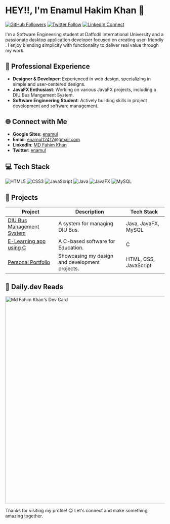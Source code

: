 # HEY!!, I'm Enamul Hakim Khan 👋

[![GitHub Followers](https://img.shields.io/github/followers/your-username?style=social)](https://github.com/FaHiM-kHaN-96)
[![Twitter Follow](https://img.shields.io/twitter/follow/your-twitter-handle?style=social)](https://twitter.com/your-twitter-handle)
[![LinkedIn Connect](https://img.shields.io/badge/LinkedIn-Connect-blue?style=social&logo=linkedin)](https://linkedin.com/in/md-fahim-khan-1a433b25a)

I'm a Software Engineering student at Daffodil International University and a passionate dasktop application developer focused on creating user-friendly . I enjoy blending simplicity with functionality to deliver real value through my work.

## 💼 Professional Experience

- **Designer & Developer**: Experienced in web design, specializing in simple and user-centered designs.
- **JavaFX Enthusiast**: Working on various JavaFX projects, including a DIU Bus Mangement System.
- **Software Engineering Student**: Actively building skills in project development and software management.

## 🌐 Connect with Me

- **Google Sites**: [enamul](https://sites.google.com/diu.edu.bd/enamulhakimkhan/home)
- **Email**: [enamul12412@gmail.com](mailto:enamul12412@gmail.com)
- **LinkedIn**: [MD Fahim Khan](https://linkedin.com/in/md-fahim-khan-1a433b25a)
- **Twitter**: [enamul](https://twitter.com/your-twitter-handle)

## 💻 Tech Stack

![HTML5](https://img.shields.io/badge/-HTML5-E34F26?style=flat-square&logo=html5&logoColor=white)
![CSS3](https://img.shields.io/badge/-CSS3-1572B6?style=flat-square&logo=css3&logoColor=white)
![JavaScript](https://img.shields.io/badge/-JavaScript-F7DF1E?style=flat-square&logo=javascript&logoColor=black)
![Java](https://img.shields.io/badge/-Java-007396?style=flat-square&logo=java&logoColor=white)
![JavaFX](https://img.shields.io/badge/-JavaFX-007396?style=flat-square&logo=java&logoColor=white)
![MySQL](https://img.shields.io/badge/-MySQL-4479A1?style=flat-square&logo=mysql&logoColor=white)

## 🚀 Projects

| Project | Description | Tech Stack |
| ------- | ----------- | ---------- |
| [DIU Bus Management System](https://github.com/FaHiM-kHaN-96/Diu-Bus-Mangement-System) | A system for managing DIU Bus. | Java, JavaFX, MySQL |
| [E-Learning app using C](https://github.com/FaHiM-kHaN-96/E-Learning) | A C-based software for Education. | C |
| [Personal Portfolio](https://sites.google.com/diu.edu.bd/enamulhakimkhan/home) | Showcasing my design and development projects. | HTML, CSS, JavaScript |

## 🌟 Daily.dev Reads

<!-- daily.dev widget -->
<a href="https://app.daily.dev/md_fahim_69"><img src="https://api.daily.dev/devcards/v2/mjXLToCgjP5UGr1ScC0bd.png?r=afe&type=wide" width="652" alt="Md Fahim Khan's Dev Card"/></a>



Thanks for visiting my profile! 😊 Let's connect and make something amazing together.
